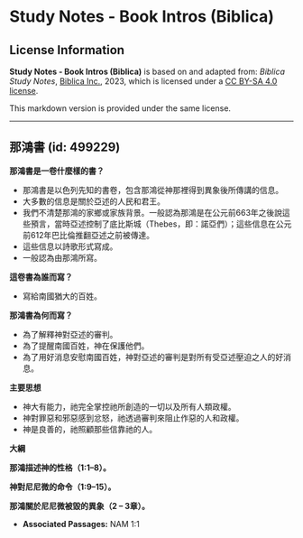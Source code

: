 # Study Notes - Book Intros (Biblica)

## License Information

**Study Notes - Book Intros (Biblica)** is based on and adapted from: _Biblica Study Notes_, [Biblica Inc.](https://www.biblica.com/), 2023, which is licensed under a [CC BY-SA 4.0 license](https://creativecommons.org/licenses/by-sa/4.0/legalcode.en).

This markdown version is provided under the same license.



--------------------------------

## 那鴻書 (id: 499229)

**那鴻書是一卷什麼樣的書？**

* 那鴻書是以色列先知的書卷，包含那鴻從神那裡得到異象後所傳講的信息。
* 大多數的信息是關於亞述的人民和君王。
* 我們不清楚那鴻的家鄉或家族背景。一般認為那鴻是在公元前663年之後說這些預言，當時亞述控制了底比斯城（Thebes，即：諾亞們）；這些信息在公元前612年巴比倫推翻亞述之前被傳達。
* 這些信息以詩歌形式寫成。
* 一般認為由那鴻所寫。

**這卷書為誰而寫？**

* 寫給南國猶大的百姓。

**那鴻書為何而寫？**

* 為了解釋神對亞述的審判。
* 為了提醒南國百姓，神在保護他們。
* 為了用好消息安慰南國百姓，神對亞述的審判是對所有受亞述壓迫之人的好消息。

**主要思想**

* 神大有能力，祂完全掌控祂所創造的一切以及所有人類政權。
* 神對罪惡和邪惡感到忿怒，祂透過審判來阻止作惡的人和政權。
* 神是良善的，祂照顧那些信靠祂的人。

**大綱**

**那鴻描述神的性格（1:1–8）。**

**神對尼尼微的命令（1:9–15）。**

**那鴻關於尼尼微被毀的異象（2 – 3章）。**

* **Associated Passages:** NAM 1:1


